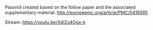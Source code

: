 Plasmid created based on the follow paper and the associated supplementary material: http://europepmc.org/article/PMC/5418595

Stream: https://youtu.be/X4lZo4Ogx-k
